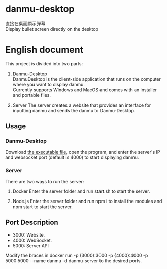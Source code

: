 # danmu-desktop
直接在桌面顯示彈幕  
Display bullet screen directly on the desktop  

# English document
This project is divided into two parts:

1. Danmu-Desktop  
DanmuDesktop is the client-side application that runs on the computer where you want to display danmu.   
Currently supports Windows and MacOS and comes with an installer and portable files.

2. Server
The server creates a website that provides an interface for inputting danmu and sends the danmu to Danmu-Desktop.  

## Usage
### Danmu-Desktop
Download [the executable file](https://github.com/guan4tou2/danmu-desktop/releases), open the program, and enter the server's IP and websocket port (default is 4000) to start displaying danmu.  

### Server
There are two ways to run the server:  

1. Docker
Enter the server folder and run start.sh to start the server.  

2. Node.js
Enter the server folder and run npm i to install the modules and npm start to start the server.  

## Port Description  
- 3000: Website. 
- 4000: WebSocket. 
- 5000: Server API  

Modify the braces in docker run -p {3000}:3000 -p {4000}:4000 -p 5000:5000 --name danmu -d danmu-server to the desired ports.  
